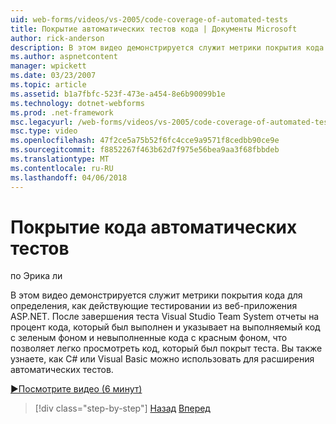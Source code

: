 ```yaml
---
uid: web-forms/videos/vs-2005/code-coverage-of-automated-tests
title: Покрытие автоматических тестов кода | Документы Microsoft
author: rick-anderson
description: В этом видео демонстрируется служит метрики покрытия кода для определения, как действующие тестировании из веб-приложения ASP.NET. После проверки имеет com...
ms.author: aspnetcontent
manager: wpickett
ms.date: 03/23/2007
ms.topic: article
ms.assetid: b1a7fbfc-523f-473e-a454-8e6b90099b1e
ms.technology: dotnet-webforms
ms.prod: .net-framework
msc.legacyurl: /web-forms/videos/vs-2005/code-coverage-of-automated-tests
msc.type: video
ms.openlocfilehash: 47f2ce5a75b52f6fc4cce9a9571f8cedbb90ce9e
ms.sourcegitcommit: f8852267f463b62d7f975e56bea9aa3f68fbbdeb
ms.translationtype: MT
ms.contentlocale: ru-RU
ms.lasthandoff: 04/06/2018
---
```

<a name="code-coverage-of-automated-tests"></a>Покрытие кода автоматических тестов
====================
по Эрика ли

В этом видео демонстрируется служит метрики покрытия кода для определения, как действующие тестировании из веб-приложения ASP.NET. После завершения теста Visual Studio Team System отчеты на процент кода, который был выполнен и указывает на выполняемый код с зеленым фоном и невыполненные кода с красным фоном, что позволяет легко просмотреть код, который был покрыт теста. Вы также узнаете, как C# или Visual Basic можно использовать для расширения автоматических тестов.

[&#9654;Посмотрите видео (6 минут)](https://channel9.msdn.com/Blogs/ASP-NET-Site-Videos/code-coverage-of-automated-tests)

> [!div class="step-by-step"]
> [Назад](measuring-the-business-value-of-ajax.md)
> [Вперед](custom-extraction-rules-and-coded-web-tests.md)
